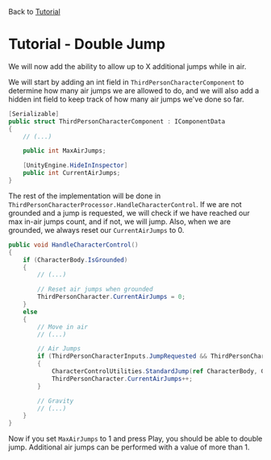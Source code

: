 Back to [Tutorial](../tutorial.md)

# Tutorial - Double Jump

We will now add the ability to allow up to X additional jumps while in air. 

We will start by adding an int field in `ThirdPersonCharacterComponent` to determine how many air jumps we are allowed to do, and we will also add a hidden int field to keep track of how many air jumps we've done so far.

```cs
[Serializable]
public struct ThirdPersonCharacterComponent : IComponentData
{
    // (...)

    public int MaxAirJumps;

    [UnityEngine.HideInInspector]
    public int CurrentAirJumps;
}
```

The rest of the implementation will be done in `ThirdPersonCharacterProcessor.HandleCharacterControl`. If we are not grounded and a jump is requested, we will check if we have reached our max in-air jumps count, and if not, we will jump. Also, when we are grounded, we always reset our `CurrentAirJumps` to 0.

```cs
public void HandleCharacterControl()
{
    if (CharacterBody.IsGrounded)
    {
        // (...)

        // Reset air jumps when grounded
        ThirdPersonCharacter.CurrentAirJumps = 0;
    }
    else
    {
        // Move in air
        // (...)

        // Air Jumps
        if (ThirdPersonCharacterInputs.JumpRequested && ThirdPersonCharacter.CurrentAirJumps < ThirdPersonCharacter.MaxAirJumps)
        {
            CharacterControlUtilities.StandardJump(ref CharacterBody, GroundingUp * ThirdPersonCharacter.JumpSpeed, true, ThirdPersonCharacter.GroundingUp);
            ThirdPersonCharacter.CurrentAirJumps++;
        }

        // Gravity
        // (...)
    }
}
```

Now if you set `MaxAirJumps` to 1 and press Play, you should be able to double jump. Additional air jumps can be performed with a value of more than 1.